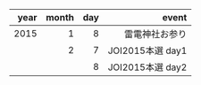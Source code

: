 | year | month | day | event | 
|---:|---:|---:|--:|
|2015 | 1 |8 | 雷電神社お参り|
| | 2 | 7| JOI2015本選 day1 |
| | | 8 | JOI2015本選 day2 |
